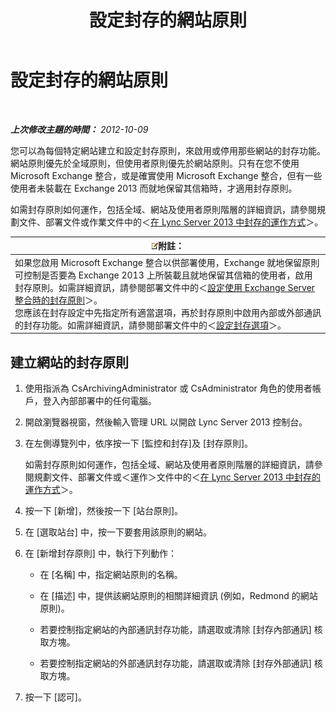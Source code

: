 ﻿---
title: 設定封存的網站原則
TOCTitle: 設定封存的網站原則
ms:assetid: dc2ea206-8b9c-44dd-a479-efb217593c89
ms:mtpsurl: https://technet.microsoft.com/zh-tw/library/JJ205325(v=OCS.15)
ms:contentKeyID: 49292528
ms.date: 08/10/2015
mtps_version: v=OCS.15
ms.translationtype: HT
---

# 設定封存的網站原則

 

_**上次修改主題的時間：** 2012-10-09_

您可以為每個特定網站建立和設定封存原則，來啟用或停用那些網站的封存功能。網站原則優先於全域原則，但使用者原則優先於網站原則。只有在您不使用 Microsoft Exchange 整合，或是確實使用 Microsoft Exchange 整合，但有一些使用者未裝載在 Exchange 2013 而就地保留其信箱時，才適用封存原則。

如需封存原則如何運作，包括全域、網站及使用者原則階層的詳細資訊，請參閱規劃文件、部署文件或作業文件中的＜[在 Lync Server 2013 中封存的運作方式](lync-server-2013-how-archiving-works.md)＞。

<table>
<thead>
<tr class="header">
<th><img src="images/Gg398811.note(OCS.15).gif" title="note" alt="note" />附註：</th>
</tr>
</thead>
<tbody>
<tr class="odd">
<td>如果您啟用 Microsoft Exchange 整合以供部署使用，Exchange 就地保留原則可控制是否要為 Exchange 2013 上所裝載且就地保留其信箱的使用者，啟用封存原則。如需詳細資訊，請參閱部署文件中的＜<a href="lync-server-2013-setting-up-policies-for-archiving-when-using-exchange-server-integration.md">設定使用 Exchange Server 整合時的封存原則</a>＞。<br />
您應該在封存設定中先指定所有適當選項，再於封存原則中啟用內部或外部通訊的封存功能。如需詳細資訊，請參閱部署文件中的＜<a href="lync-server-2013-configuring-archiving-options.md">設定封存選項</a>＞。</td>
</tr>
</tbody>
</table>


## 建立網站的封存原則

1.  使用指派為 CsArchivingAdministrator 或 CsAdministrator 角色的使用者帳戶，登入內部部署中的任何電腦。

2.  開啟瀏覽器視窗，然後輸入管理 URL 以開啟 Lync Server 2013 控制台。

3.  在左側導覽列中，依序按一下 \[監控和封存\]及 \[封存原則\]。
    
    如需封存原則如何運作，包括全域、網站及使用者原則階層的詳細資訊，請參閱規劃文件、部署文件或＜運作＞文件中的＜[在 Lync Server 2013 中封存的運作方式](lync-server-2013-how-archiving-works.md)＞。

4.  按一下 \[新增\]，然後按一下 \[站台原則\]。

5.  在 \[選取站台\] 中，按一下要套用該原則的網站。

6.  在 \[新增封存原則\] 中，執行下列動作：
    
      - 在 \[名稱\] 中，指定網站原則的名稱。
    
      - 在 \[描述\] 中，提供該網站原則的相關詳細資訊 (例如，Redmond 的網站原則)。
    
      - 若要控制指定網站的內部通訊封存功能，請選取或清除 \[封存內部通訊\] 核取方塊。
    
      - 若要控制指定網站的外部通訊封存功能，請選取或清除 \[封存外部通訊\] 核取方塊。

7.  按一下 \[認可\]。

